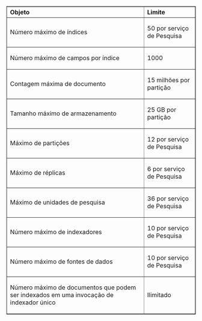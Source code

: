 <table cellspacing="0" border="1">
<tr>
  <th align="left" valign="middle">Objeto</th>
  <th align="left" valign="middle">Limite</th>
</tr>
<tr>
  <td><p>Número máximo de índices</p></td>
  <td><p>50 por serviço de Pesquisa</p></td>
</tr>
<tr>
  <td><p>Número máximo de campos por índice</p></td>
  <td><p>1000</p></td>
</tr>
<tr>
  <td><p>Contagem máxima de documento</p></td>
  <td><p>15 milhões por partição</p></td>
</tr>
<tr>
  <td><p>Tamanho máximo de armazenamento</p></td>
  <td><p>25 GB por partição</p></td>
<tr>
  <td><p>Máximo de partições</p></td>
  <td><p>12 por serviço de Pesquisa</p></td>
</tr>
<tr>
  <td><p>Máximo de réplicas</p></td>
  <td><p>6 por serviço de Pesquisa</p></td>
</tr>
<tr>
  <td><p>Máximo de unidades de pesquisa</p></td>
  <td><p>36 por serviço de Pesquisa</p></td>
</tr>
<tr>
  <td><p>Número máximo de indexadores</p></td>
  <td><p>10 por serviço de Pesquisa</p></td>
</tr>
<tr>
  <td><p>Número máximo de fontes de dados</p></td>
  <td><p>10 por serviço de Pesquisa</p></td>
</tr>
<tr>
  <td><p>Número máximo de documentos que podem ser indexados em uma invocação de indexador único</p></td>
  <td><p>Ilimitado</p></td>
</tr>
</table>

<!---HONumber=July15_HO4-->